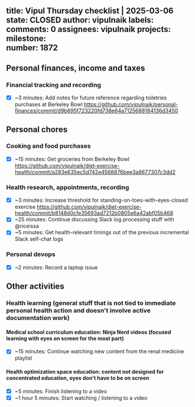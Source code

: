 title:	Vipul Thursday checklist | 2025-03-06
state:	CLOSED
author:	vipulnaik
labels:	
comments:	0
assignees:	vipulnaik
projects:	
milestone:	
number:	1872
--
## Personal finances, income and taxes

### Financial tracking and recording

- [x] ~3 minutes: Add notes for future reference regarding toiletries purchases at Berkeley Bowl https://github.com/vipulnaik/personal-finances/commit/d9b695f723220fd738e64a7125688184136d3450

## Personal chores

### Cooking and food purchases

- [x] ~15 minutes: Get groceries from Berkeley Bowl https://github.com/vipulnaik/diet-exercise-health/commit/a283e635ec5d742e4568876bee3a8677307c3dd2

### Health research, appointments, recording

- [x] ~3 minutes: Increase threshold for standing-on-toes-with-eyes-closed exercise https://github.com/vipulnaik/diet-exercise-health/commit/b8148d0cfe35693ad7212b0805e6a42abf05b468
- [x] ~25 minutes: Continue discussing Slack log processing stuff with @riceissa
- [x] ~5 minutes: Get health-relevant timings out of the previous incremental Slack self-chat logs

### Personal devops

- [x] ~2 minutes: Record a laptop issue

## Other activities

### Health learning (general stuff that is not tied to immediate personal health action and doesn't involve active documentation work)

#### Medical school curriculum education: Ninja Nerd videos (focused learning with eyes on screen for the most part)

- [x] ~15 minutes: Continue watching new content from the renal medicine playlist

#### Health optimization space education: content not designed for concentrated education, eyes don't have to be on screen

- [x] ~5 minutes: Finish listening to a video
- [x] ~1 hour 5 minutes: Start watching / listening to a video
